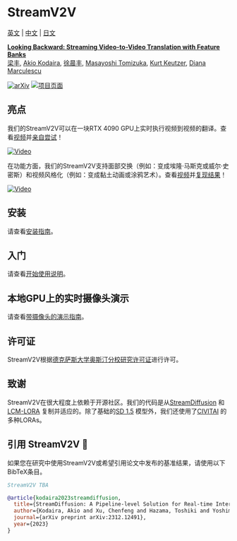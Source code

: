 # StreamV2V

[英文](./README.md) | [中文](./README-cn.md) | [日文](./README-ja.md) 

**[Looking Backward: Streaming Video-to-Video Translation with Feature Banks]()**
<br/>
[梁丰](https://jeff-liangf.github.io/),
[Akio Kodaira](https://scholar.google.co.jp/citations?user=15X3cioAAAAJ&hl=en),
[徐晨丰](https://www.chenfengx.com/),
[Masayoshi Tomizuka](https://me.berkeley.edu/people/masayoshi-tomizuka/),
[Kurt Keutzer](https://people.eecs.berkeley.edu/~keutzer/),
[Diana Marculescu](https://www.ece.utexas.edu/people/faculty/diana-marculescu)
<br/>

[![arXiv](https://img.shields.io/badge/arXiv-2312.17681-b31b1b.svg)](https://arxiv.org/abs/2312.17681)
[![项目页面](https://img.shields.io/badge/Project-Website-orange)](https://jeff-liangf.github.io/projects/streamv2v/)

## 亮点

我们的StreamV2V可以在一块RTX 4090 GPU上实时执行视频到视频的翻译。查看[视频](https://www.youtube.com/watch?v=k-DmQNjXvxA)并[亲自尝试](./demo_w_camera/README.md)！

[![Video](http://img.youtube.com/vi/k-DmQNjXvxA/0.jpg)](https://www.youtube.com/watch?v=k-DmQNjXvxA)

在功能方面，我们的StreamV2V支持面部交换（例如：变成埃隆·马斯克或威尔·史密斯）和视频风格化（例如：变成黏土动画或涂鸦艺术）。查看[视频](https://www.youtube.com/watch?v=N9dx6c8HKBo)并[复现结果](./vid2vid/README.md)！

[![Video](http://img.youtube.com/vi/N9dx6c8HKBo/0.jpg)](https://www.youtube.com/watch?v=N9dx6c8HKBo)

## 安装

请查看[安装指南](./INSTALL.md)。

## 入门

请查看[开始使用说明](./vid2vid/README.md)。

## 本地GPU上的实时摄像头演示

请查看[带摄像头的演示指南](./demo_w_camera/README.md)。

## 许可证

StreamV2V根据[德克萨斯大学奥斯汀分校研究许可证](./LICENSE)进行许可。

## 致谢

StreamV2V在很大程度上依赖于开源社区。我们的代码是从[StreamDiffusion](https://github.com/cumulo-autumn/StreamDiffusion) 和 [LCM-LORA](https://huggingface.co/docs/diffusers/main/zh/using-diffusers/inference_with_lcm_lora) 复制并适应的。除了基础的[SD 1.5](https://huggingface.co/runwayml/stable-diffusion-v1-5) 模型外，我们还使用了[CIVITAI](https://civitai.com/) 的多种LORAs。

## 引用 StreamV2V :pray:

如果您在研究中使用StreamV2V或希望引用论文中发布的基准结果，请使用以下BibTeX条目。

```BibTeX
StreamV2V TBA

@article{kodaira2023streamdiffusion,
  title={StreamDiffusion: A Pipeline-level Solution for Real-time Interactive Generation},
  author={Kodaira, Akio and Xu, Chenfeng and Hazama, Toshiki and Yoshimoto, Takanori and Ohno, Kohei and Mitsuhori, Shogo and Sugano, Soichi and Cho, Hanying and Liu, Zhijian and Keutzer, Kurt},
  journal={arXiv preprint arXiv:2312.12491},
  year={2023}
}
